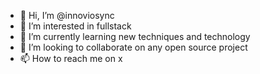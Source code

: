 - 👋 Hi, I’m @innoviosync
- 👀 I’m interested in  fullstack 
- 🌱 I’m currently learning new techniques and technology
- 💞️ I’m looking to collaborate on any open source project
- 📫 How to reach me on x


<!---
innoviosync/innoviosync is a ✨ special ✨ repository because its `README.md` (this file) appears on your GitHub profile.
You can click the Preview link to take a look at your changes.
--->
